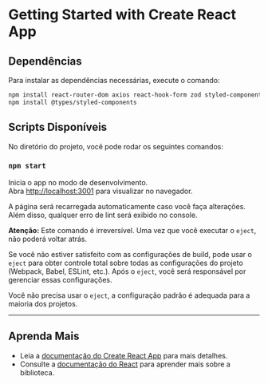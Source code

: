 # Getting Started with Create React App

## Dependências

Para instalar as dependências necessárias, execute o comando:

```bash
npm install react-router-dom axios react-hook-form zod styled-components
npm install @types/styled-components
```

## Scripts Disponíveis

No diretório do projeto, você pode rodar os seguintes comandos:

### `npm start`

Inicia o app no modo de desenvolvimento.  
Abra [http://localhost:3001](http://localhost:3001) para visualizar no navegador.

A página será recarregada automaticamente caso você faça alterações.  
Além disso, qualquer erro de lint será exibido no console.


**Atenção:** Este comando é irreversível. Uma vez que você executar o `eject`, não poderá voltar atrás.

Se você não estiver satisfeito com as configurações de build, pode usar o `eject` para obter controle total sobre todas as configurações do projeto (Webpack, Babel, ESLint, etc.). Após o `eject`, você será responsável por gerenciar essas configurações.

Você não precisa usar o `eject`, a configuração padrão é adequada para a maioria dos projetos.

---

## Aprenda Mais

- Leia a [documentação do Create React App](https://facebook.github.io/create-react-app/docs/getting-started) para mais detalhes.
- Consulte a [documentação do React](https://reactjs.org/) para aprender mais sobre a biblioteca.
